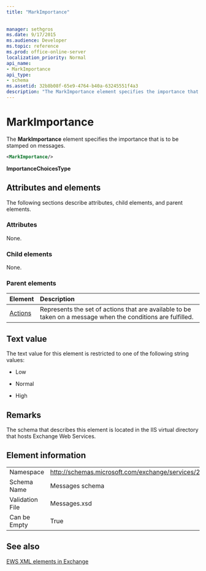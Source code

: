 ```yaml
---
title: "MarkImportance"
 
 
manager: sethgros
ms.date: 9/17/2015
ms.audience: Developer
ms.topic: reference
ms.prod: office-online-server
localization_priority: Normal
api_name:
- MarkImportance
api_type:
- schema
ms.assetid: 32b8b08f-65e9-4764-b40a-63245551f4a3
description: "The MarkImportance element specifies the importance that is to be stamped on messages."
---
```


# MarkImportance

The **MarkImportance** element specifies the importance that is to be stamped on messages. 
  
```XML
<MarkImportance/>
```

 **ImportanceChoicesType**
## Attributes and elements

The following sections describe attributes, child elements, and parent elements.
  
### Attributes

None.
  
### Child elements

None.
  
### Parent elements

|**Element**|**Description**|
|:-----|:-----|
|[Actions](actions.md) <br/> |Represents the set of actions that are available to be taken on a message when the conditions are fulfilled.  <br/> |
   
## Text value

The text value for this element is restricted to one of the following string values:
  
- Low
    
- Normal
    
- High
    
## Remarks

The schema that describes this element is located in the IIS virtual directory that hosts Exchange Web Services.
  
## Element information

|||
|:-----|:-----|
|Namespace  <br/> |http://schemas.microsoft.com/exchange/services/2006/messages  <br/> |
|Schema Name  <br/> |Messages schema  <br/> |
|Validation File  <br/> |Messages.xsd  <br/> |
|Can be Empty  <br/> |True  <br/> |
   
## See also



[EWS XML elements in Exchange](ews-xml-elements-in-exchange.md)

